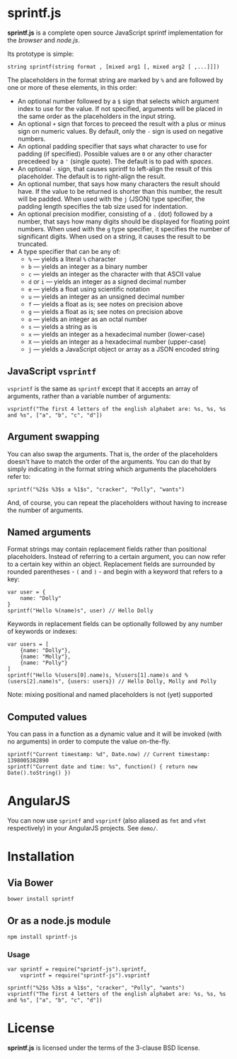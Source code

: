 # sprintf.js

**sprintf.js** is a complete open source JavaScript sprintf implementation for the _browser_ and _node.js_.

Its prototype is simple:

    string sprintf(string format , [mixed arg1 [, mixed arg2 [ ,...]]])

The placeholders in the format string are marked by `%` and are followed by one or more of these elements, in this order:

-   An optional number followed by a `$` sign that selects which argument index to use for the value. If not specified, arguments will be placed in the same order as the placeholders in the input string.
-   An optional `+` sign that forces to preceed the result with a plus or minus sign on numeric values. By default, only the `-` sign is used on negative numbers.
-   An optional padding specifier that says what character to use for padding (if specified). Possible values are `0` or any other character precedeed by a `'` (single quote). The default is to pad with _spaces_.
-   An optional `-` sign, that causes sprintf to left-align the result of this placeholder. The default is to right-align the result.
-   An optional number, that says how many characters the result should have. If the value to be returned is shorter than this number, the result will be padded. When used with the `j` (JSON) type specifier, the padding length specifies the tab size used for indentation.
-   An optional precision modifier, consisting of a `.` (dot) followed by a number, that says how many digits should be displayed for floating point numbers. When used with the `g` type specifier, it specifies the number of significant digits. When used on a string, it causes the result to be truncated.
-   A type specifier that can be any of:
    -   `%` — yields a literal `%` character
    -   `b` — yields an integer as a binary number
    -   `c` — yields an integer as the character with that ASCII value
    -   `d` or `i` — yields an integer as a signed decimal number
    -   `e` — yields a float using scientific notation
    -   `u` — yields an integer as an unsigned decimal number
    -   `f` — yields a float as is; see notes on precision above
    -   `g` — yields a float as is; see notes on precision above
    -   `o` — yields an integer as an octal number
    -   `s` — yields a string as is
    -   `x` — yields an integer as a hexadecimal number (lower-case)
    -   `X` — yields an integer as a hexadecimal number (upper-case)
    -   `j` — yields a JavaScript object or array as a JSON encoded string

## JavaScript `vsprintf`

`vsprintf` is the same as `sprintf` except that it accepts an array of arguments, rather than a variable number of arguments:

    vsprintf("The first 4 letters of the english alphabet are: %s, %s, %s and %s", ["a", "b", "c", "d"])

## Argument swapping

You can also swap the arguments. That is, the order of the placeholders doesn't have to match the order of the arguments. You can do that by simply indicating in the format string which arguments the placeholders refer to:

    sprintf("%2$s %3$s a %1$s", "cracker", "Polly", "wants")

And, of course, you can repeat the placeholders without having to increase the number of arguments.

## Named arguments

Format strings may contain replacement fields rather than positional placeholders. Instead of referring to a certain argument, you can now refer to a certain key within an object. Replacement fields are surrounded by rounded parentheses - `(` and `)` - and begin with a keyword that refers to a key:

    var user = {
        name: "Dolly"
    }
    sprintf("Hello %(name)s", user) // Hello Dolly

Keywords in replacement fields can be optionally followed by any number of keywords or indexes:

    var users = [
        {name: "Dolly"},
        {name: "Molly"},
        {name: "Polly"}
    ]
    sprintf("Hello %(users[0].name)s, %(users[1].name)s and %(users[2].name)s", {users: users}) // Hello Dolly, Molly and Polly

Note: mixing positional and named placeholders is not (yet) supported

## Computed values

You can pass in a function as a dynamic value and it will be invoked (with no arguments) in order to compute the value on-the-fly.

    sprintf("Current timestamp: %d", Date.now) // Current timestamp: 1398005382890
    sprintf("Current date and time: %s", function() { return new Date().toString() })

# AngularJS

You can now use `sprintf` and `vsprintf` (also aliased as `fmt` and `vfmt` respectively) in your AngularJS projects. See `demo/`.

# Installation

## Via Bower

    bower install sprintf

## Or as a node.js module

    npm install sprintf-js

### Usage

    var sprintf = require("sprintf-js").sprintf,
        vsprintf = require("sprintf-js").vsprintf

    sprintf("%2$s %3$s a %1$s", "cracker", "Polly", "wants")
    vsprintf("The first 4 letters of the english alphabet are: %s, %s, %s and %s", ["a", "b", "c", "d"])

# License

**sprintf.js** is licensed under the terms of the 3-clause BSD license.
